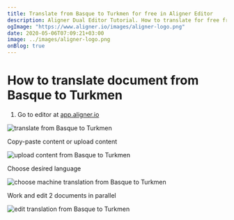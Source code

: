 ```yaml
---
title: Translate from Basque to Turkmen for free in Aligner Editor
description: Aligner Dual Editor Tutorial. How to translate for free from Basque to Turkmen. Aligner is multilingual document management platform. 
ogImage: "https://www.aligner.io/images/aligner-logo.png"
date: 2020-05-06T07:09:21+03:00
image: ../images/aligner-logo.png
onBlog: true
---
```


# How to translate document from Basque to Turkmen

1. Go to editor at [app.aligner.io](https://app.aligner.io "Aligner App web page")

![translate from Basque to Turkmen](../aligner-blank-editor.png "translate from Basque to Turkmen")

Copy-paste content or upload content

![upload content from Basque to Turkmen](../aligner-uploaded-document.png "upload content from Basque to Turkmen")

Choose desired language

![choose machine translation from Basque to Turkmen](../aligner-language-dropdown.png "choose machine translation from Basque to Turkmen")

Work and edit 2 documents in parallel

![edit translation from Basque to Turkmen](../aligner-double-sitded-editor.png "edit translation from Basque to Turkmen")

